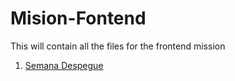 # Mision-Fontend
This will contain all the files for the frontend mission
1. [Semana Despegue](https://github.com/SantiagoDiegos/Mision-Fontend/tree/main/Abogabot)
